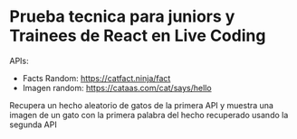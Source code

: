 # Prueba tecnica para juniors y Trainees de React en Live Coding

APIs:
- Facts Random: https://catfact.ninja/fact
- Imagen random: https://cataas.com/cat/says/hello

Recupera un hecho aleatorio de gatos  de la primera API y muestra una imagen de un gato con la primera palabra del hecho recuperado usando la segunda API